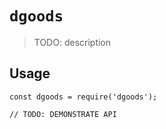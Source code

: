 # `dgoods`

> TODO: description

## Usage

```
const dgoods = require('dgoods');

// TODO: DEMONSTRATE API
```
